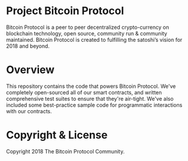 # Project Bitcoin Protocol

Bitcoin Protocol is a peer to peer decentralized crypto-currency on blockchain technology, open source, community run & community maintained. Bitcoin Protocol is created to fulfilling the satoshi’s vision for 2018 and beyond.

# Overview

This repository contains the code that powers Bitcoin Protocol. We've completely open-sourced all of our smart contracts, and written comprehensive test suites to ensure that they're air-tight. We've also included some best-practice sample code for programmatic interactions with our contracts.

# Copyright & License

Copyright 2018 The Bitcoin Protocol Community. 
